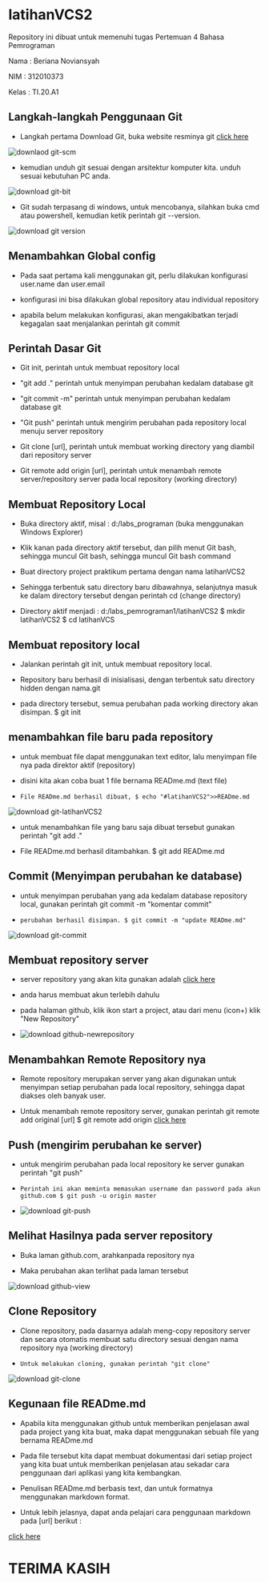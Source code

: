 # latihanVCS2

Repository ini dibuat untuk memenuhi tugas Pertemuan 4 Bahasa Pemrograman

Nama : Beriana Noviansyah

NIM : 312010373

Kelas : TI.20.A1

## Langkah-langkah Penggunaan Git


* Langkah pertama Download Git, buka website resminya git [click here](https://git-scm.com/)

![downlaod git-scm](coding-git/git-scm.PNG)

* kemudian unduh git sesuai dengan arsitektur komputer kita. unduh sesuai kebutuhan PC anda.

![download git-bit](coding-git/git-bit.PNG)

* Git sudah terpasang di windows, untuk mencobanya, silahkan buka cmd atau powershell, kemudian ketik perintah git --version.

![download git version](coding-git/git-version.PNG)

## Menambahkan Global config

* Pada saat pertama kali menggunakan git, perlu dilakukan konfigurasi user.name dan user.email

* konfigurasi ini bisa dilakukan global repository atau individual repository

* apabila belum melakukan konfigurasi, akan mengakibatkan terjadi kegagalan saat menjalankan perintah git commit


## Perintah Dasar Git

* Git init, perintah untuk membuat repository local

* "git add ." perintah untuk menyimpan perubahan kedalam database git

* "git commit -m" perintah untuk menyimpan perubahan kedalam database git

* "Git push" perintah untuk mengirim perubahan pada repository local menuju server repository

* Git clone [url], perintah untuk membuat working directory yang diambil dari repository server

* Git remote add origin [url], perintah untuk menambah remote server/repository server pada local repository (working directory)

## Membuat Repository Local

* Buka directory aktif, misal : d:/labs_programan (buka menggunakan Windows Explorer)


* Klik kanan pada directory aktif tersebut, dan pilih menut Git bash, sehingga muncul Git bash, sehingga muncul Git bash command

* Buat directory project praktikum pertama dengan nama latihanVCS2

* Sehingga terbentuk satu directory baru dibawahnya, selanjutnya masuk ke dalam directory tersebut dengan perintah cd (change directory)

* Directory aktif menjadi : d:/labs_pemrograman1/latihanVCS2 $ mkdir latihanVCS2 $ cd latihanVCS

## Membuat repository local 

* Jalankan  perintah git init, untuk membuat repository local.

* Repository baru berhasil di inisialisasi, dengan terbentuk satu directory hidden dengan nama.git

* pada directory tersebut, semua perubahan pada working directory akan disimpan. $ git init

## menambahkan file baru pada repository

* untuk membuat file dapat menggunakan text editor, lalu menyimpan file nya pada direktor aktif (repository)

* disini kita akan coba buat 1 file bernama READme.md (text file)

* `File READme.md berhasil dibuat, $ echo "#latihanVCS2">>READme.md` <br>

![download git-latihanVCS2](coding-git/git-latihanvcs2.PNG)

* untuk menambahkan file yang baru saja dibuat tersebut gunakan perintah "git add ."

* File READme.md berhasil ditambahkan. $ git add READme.md

## Commit (Menyimpan perubahan ke database)

* untuk menyimpan perubahan yang ada kedalam database repository local, gunakan perintah git commit -m "komentar commit"

* `perubahan berhasil disimpan. $ git commit -m "update READme.md"` <br>

![download git-commit](coding-git/git-commit.PNG)

## Membuat repository server

* server repository yang akan kita gunakan adalah [click here](http://github.com)

* anda harus membuat akun terlebih dahulu

* pada halaman github, klik ikon start a project, atau dari menu (icon+) klik "New Repository" <br>

* ![download github-newrepository](coding-git/github-newrepo.PNG)

## Menambahkan Remote Repository nya

* Remote repository merupakan server yang akan digunakan untuk menyimpan setiap perubahan pada local repository, sehingga dapat diakses oleh banyak user.

* Untuk menambah remote repository server, gunakan perintah git remote add original [url] $ git remote add origin [click here](https://github.com/berliananoviansyah/latihanVCS2)

## Push (mengirim perubahan ke server)

* untuk mengirim perubahan pada local repository ke server gunakan perintah "git push"

* `Perintah ini akan meminta memasukan username dan password pada akun github.com $ git push -u origin master` <br>

* ![download git-push](coding-git/git-push.PNG)

## Melihat Hasilnya pada server repository

* Buka laman github.com, arahkanpada repository nya

* Maka perubahan akan terlihat pada laman tersebut

![download github-view](coding-git/git-view.PNG)

## Clone Repository

* Clone repository, pada dasarnya adalah meng-copy repository server dan secara otomatis membuat satu directory sesuai dengan nama repository nya (working directory)

* `Untuk melakukan cloning, gunakan perintah "git clone"` <br>

![download git-clone](coding-git/git-clone.PNG)

## Kegunaan file READme.md

* Apabila kita menggunakan github untuk memberikan penjelasan awal pada project yang kita buat, maka dapat menggunakan sebuah file yang bernama READme.md

* Pada file tersebut kita dapat membuat dokumentasi dari setiap project yang kita buat untuk memberikan penjelasan atau sekadar cara penggunaan dari aplikasi yang kita kembangkan.

* Penulisan READme.md berbasis text, dan untuk formatnya menggunakan markdown format.

* Untuk lebih jelasnya, dapat anda pelajari cara penggunaan markdown pada [url] berikut :

[click here](https://markdownguide.org/basic-syntax)

#                                        TERIMA KASIH

